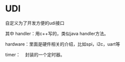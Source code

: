 # UDI

自定义为了开发方便的udi接口

其中 handler：用c++写的，类似java handler方法。

hardware：里面是硬件相关的介绍，比如spi，i2c，uart等

timer：
    封装的一个定时器。
